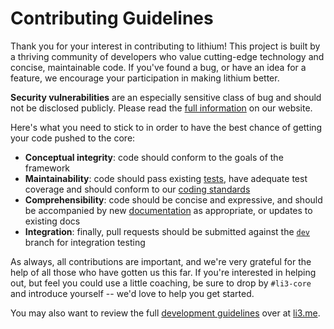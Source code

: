 # Contributing Guidelines

Thank you for your interest in contributing to lithium! This project is built by a thriving community of developers who value cutting-edge technology and concise, maintainable code. If you've found a bug, or have an idea for a feature, we encourage your participation in making lithium better.

**Security vulnerabilities** are an especially sensitive class of bug and should not be disclosed publicly. Please read the [full information](http://li3.me/development#security) on our website.

Here's what you need to stick to in order to have the best chance of getting your code pushed to the core:
* **Conceptual integrity**: code should conform to the goals of the framework
* **Maintainability**: code should pass existing [tests](http://li3.me/docs/specs/accepted/LSR-2-testing.md), have adequate test coverage and should conform to our [coding standards](http://li3.me/docs/specs/accepted/LSR-0-coding.md)
* **Comprehensibility**: code should be concise and expressive, and should be accompanied by new [documentation](http://li3.me/docs/specs/accepted/LSR-1-documenting.md) as appropriate, or updates to existing docs
* **Integration**: finally, pull requests should be submitted against the [`dev`](https://github.com/UnionOfRAD/lithium/tree/dev) branch for integration testing

As always, all contributions are important, and we're very grateful for the help of all those who have gotten us this far. If you're interested in helping out, but feel you could use a little coaching, be sure to drop by `#li3-core` and introduce yourself -- we'd love to help you get started.

You may also want to review the full [development guidelines](http://li3.me/development) over at [li3.me](http://li3.me/).
